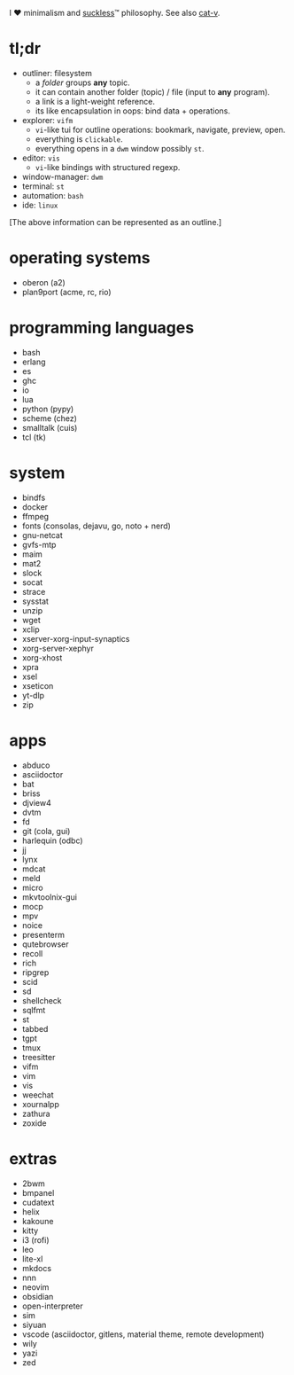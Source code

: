 I ❤️ minimalism and [suckless](https://suckless.org/)™ philosophy. See also
[cat-v](https://doc.cat-v.org/).

# tl;dr

* outliner: filesystem
  * a *folder* groups **any** topic.
  * it can contain another folder (topic) / file (input to **any** program).
  * a link is a light-weight reference.
  * its like encapsulation in oops: bind data + operations.
* explorer: `vifm`
  * `vi`-like tui for outline operations: bookmark, navigate, preview, open.
  * everything is `clickable`.
  * everything opens in a `dwm` window possibly `st`.
* editor: `vis`
  * `vi`-like bindings with structured regexp.
* window-manager: `dwm`
* terminal: `st`
* automation: `bash`
* ide: `linux`

[The above information can be represented as an outline.]

# operating systems

* oberon (a2)
* plan9port (acme, rc, rio)

# programming languages

* bash
* erlang
* es
* ghc
* io
* lua
* python (pypy)
* scheme (chez)
* smalltalk (cuis)
* tcl (tk)

# system

* bindfs
* docker
* ffmpeg
* fonts (consolas, dejavu, go, noto + nerd)
* gnu-netcat
* gvfs-mtp
* maim
* mat2
* slock
* socat
* strace
* sysstat
* unzip
* wget
* xclip
* xserver-xorg-input-synaptics
* xorg-server-xephyr
* xorg-xhost
* xpra
* xsel
* xseticon
* yt-dlp
* zip

# apps

* abduco
* asciidoctor
* bat
* briss
* djview4
* dvtm
* fd
* git (cola, gui)
* harlequin (odbc)
* jj
* lynx
* mdcat
* meld
* micro
* mkvtoolnix-gui
* mocp
* mpv
* noice
* presenterm
* qutebrowser
* recoll
* rich
* ripgrep
* scid
* sd
* shellcheck
* sqlfmt
* st
* tabbed
* tgpt
* tmux
* treesitter
* vifm
* vim
* vis
* weechat
* xournalpp
* zathura
* zoxide

# extras

* 2bwm
* bmpanel
* cudatext
* helix
* kakoune
* kitty
* i3 (rofi)
* leo
* lite-xl
* mkdocs
* nnn
* neovim
* obsidian
* open-interpreter
* sim
* siyuan
* vscode (asciidoctor, gitlens, material theme, remote development)
* wily
* yazi
* zed
